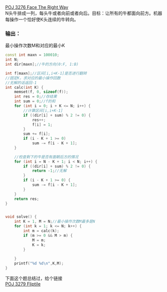 [POJ 3276 Face The Right Way](http://poj.org/problem?id=3276)
<br>
N头牛排成一列，每头牛或者向前或者向后。目标：让所有的牛都面向前方。机器每操作一个恰好使K头连续的牛转向。
### 输出：
最小操作次数M和对应的最小K

```cpp
const int maxn = 100010;
int N;
int dir[maxn];//牛的方向(0:F, 1:B)

int f[maxn];//区间[i,i+K-1]是否进行翻转
//固定K，求对应的最小操作回数
//无解的话返回-1
int calc(int K) {
	memset(f, 0, sizeof(f));
	int res = 0;//存结果
	int sum = 0;//f的和
	for (int i = 0; i + K <= N; i++) {
		//计算区间[i,i+K-1]
		if ((dir[i] + sum) % 2 != 0) {
			res++;
			f[i] = 1;
		}
		sum += f[i];
		if (i - K + 1 >= 0)
			sum -= f[i - K + 1];
	}

	//检查剩下的牛是否有面朝后方的情况
	for (int i = N - K + 1; i < N; i++) {
		if ((dir[i] + sum) % 2 != 0) {
			return -1;//无解
		}
		if (i - K + 1 >= 0) {
			sum -= f[i - K + 1];
		}
	}
	return res;
}


void solve() {
	int K = 1, M = N;//最小操作次数M最多是N
	for (int k = 1; k <= N; k++) {
		int m = calc(k);
		if (m >= 0 && M > m) {
			M = m;
			K = k;
		}
		
	}
	printf("%d %d\n",K,M);
}
```

下面这个题总结过，给个链接<br>
[POJ 3279 Fliptile](https://github.com/BinGYiZhanG/aoapc-book/blob/master/To%20Be%20a%20ACMer/7%E6%9C%88/07_06/POJ%201753%20Flip%20Game.md)










